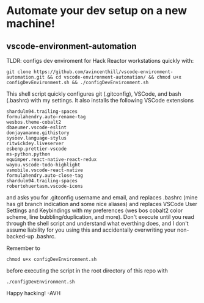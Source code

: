 # Automate your dev setup on a new machine!
## vscode-environment-automation

TLDR: configs dev enviroment for Hack Reactor workstations quickly with:

```git clone https://github.com/avincenthill/vscode-environment-automation.git && cd vscode-environment-automation/ && chmod u+x configDevEnvironment.sh && ./configDevEnvironment.sh```


This shell script quickly configures git (.gitconfig), VSCode, and bash (.bashrc) with my settings. It also installs the following VSCode extensions

```
shardulm94.trailing-spaces
formulahendry.auto-rename-tag
wesbos.theme-cobalt2
dbaeumer.vscode-eslint
donjayamanne.githistory
sysoev.language-stylus
ritwickdey.liveserver
esbenp.prettier-vscode
ms-python.python
equimper.react-native-react-redux
wayou.vscode-todo-highlight
vsmobile.vscode-react-native
formulahendry.auto-close-tag
shardulm94.trailing-spaces
robertohuertasm.vscode-icons
```

and asks you for .gitconfig username and email, and replaces .bashrc (mine has git branch indication and some nice aliases) and replaces VSCode User Settings and Keybindings with my preferences (wes bos cobalt2 color scheme, line bubbling/duplication, and more). Don't execute until you read through the shell script and understand what everthing does, and I don't assume liability for you using this and accidentally overwriting your non-backed-up .bashrc.

Remember to

`chmod u+x configDevEnvironment.sh`

before executing the script in the root directory of this repo with

`./configDevEnvironment.sh`

Happy hacking! -AVH
